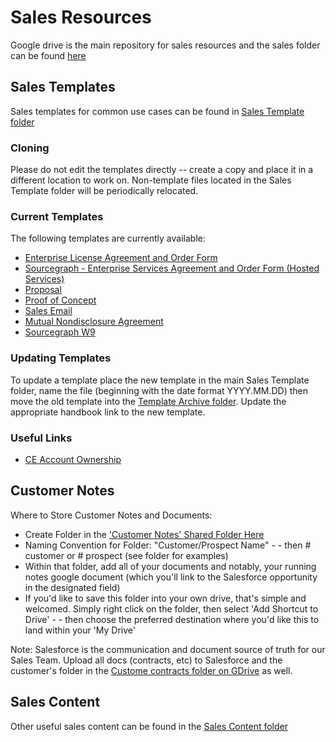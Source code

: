 # Sales Resources

Google drive is the main repository for sales resources and the sales folder can be found [here](https://drive.google.com/drive/folders/17SzRMbyC1w7moCUMwm8bDt-veWUf3OrP)

## Sales Templates

Sales templates for common use cases can be found in [Sales Template folder](https://drive.google.com/drive/folders/1eBfRzDDM-fonChy5kumN5m1aS-aZxlYM)

### Cloning 

Please do not edit the templates directly -- create a copy and place it in a different location to work on.  Non-template files located in the Sales Template folder will be periodically relocated.

### Current Templates

The following templates are currently available:

- [Enterprise License Agreement and Order Form](https://drive.google.com/file/d/1wAg8CJMTpkB9gYtm0OrFxnlis7k3SL5A/)
- [Sourcegraph - Enterprise Services Agreement and Order Form (Hosted Services)](https://docs.google.com/document/d/1wAg8CJMTpkB9gYtm0OrFxnlis7k3SL5A/)
- [Proposal](https://docs.google.com/presentation/d/1Qv75e1oSSL9eRyf8RMOPDFpqoQdOAdmB3lvWcvsZz94/)
- [Proof of Concept](https://docs.google.com/document/d/1IYI4w4Pavjf1s14CNZZ0VPSaheWGtdaNSCD0VDFWlEE/)
- [Sales Email](https://docs.google.com/document/d/1a7NayrKc8JWKgzlpawVCUVCTHFYucrSGA5wuF706B-M/)
- [Mutual Nondisclosure Agreement](https://drive.google.com/file/d/1M6UA8ro-qsdrj9fiB7wkJlD2jpy8epDI/)
- [Sourcegraph W9](https://drive.google.com/file/d/1sxASpL9AmPiUgMx2qE-yXLtwTlfHGyBW/)

### Updating Templates

To update a template place the new template in the main Sales Template folder, name the file (beginning with the date format YYYY.MM.DD) then move the old template into the [Template Archive folder](https://drive.google.com/drive/folders/1iWmAocnXlNNXayN4E1ZB-J64I2-dgXGT).  Update the appropriate handbook link to the new template.

### Useful Links

 - [CE Account Ownership](https://docs.google.com/spreadsheets/d/1EbAlUlMoZU-M2haRj0DoW3E7h7KG2D0vwLX3PlwL-h0/edit#gid=0)

## Customer Notes

Where to Store Customer Notes and Documents:

- Create Folder in the ['Customer Notes' Shared Folder Here](https://drive.google.com/drive/folders/1gjXWQ1l0Fnt2pVS2ohx3w0cw-gaJ_Ez0)
- Naming Convention for Folder: "Customer/Prospect Name" - - then # customer or # prospect (see folder for examples)
- Within that folder, add all of your documents and notably, your running notes google document (which you'll link to the Salesforce opportunity in the designated field)
- If you'd like to save this folder into your own drive, that's simple and welcomed. Simply right click on the folder, then select 'Add Shortcut to Drive' - - then choose the preferred destination where you'd like this to land within your 'My Drive'

Note: Salesforce is the communication and document source of truth for our Sales Team. Upload all docs (contracts, etc) to Salesforce and the customer's folder in the [Custome contracts folder on GDrive](https://drive.google.com/drive/folders/1ePvVWcZYdd1_3ZlCP5A0lvMbBhBCVfSm) as well.

## Sales Content

Other useful sales content can be found in the [Sales Content folder](https://drive.google.com/drive/folders/14guSNICPX5bHxUxXIeb1web6MN8z7FA4)
